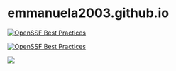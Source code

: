 # emmanuela2003.github.io

[![OpenSSF Best Practices](https://www.bestpractices.dev/projects/10318/badge)](https://www.bestpractices.dev/projects/10318)

[![OpenSSF Best Practices](https://www.bestpractices.dev/projects/10318/badge)](https://www.bestpractices.dev/projects/10318)

<a href="https://www.bestpractices.dev/projects/10318"><img src="https://www.bestpractices.dev/projects/10318/badge"></a>
